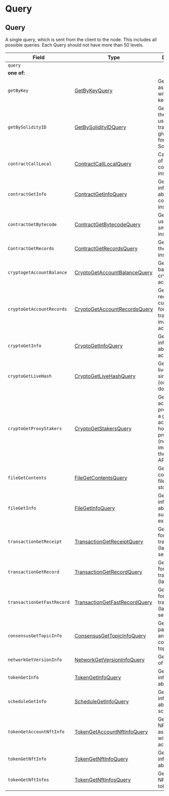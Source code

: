 # Query

## Query

A single query, which is sent from the client to the node. This includes all possible queries. Each Query should not have more than 50 levels.

<table><thead><tr><th width="282">Field</th><th width="259.3333333333333">Type</th><th>Description</th></tr></thead><tbody><tr><td><code>query</code></td><td></td><td></td></tr><tr><td><strong>one of:</strong></td><td></td><td></td></tr><tr><td><code>getByKey</code></td><td><a href="getbykey.md">GetByKeyQuery</a></td><td>Get all entities associated with a given key</td></tr><tr><td><code>getBySolidityID</code></td><td><a href="getbysolidityid.md">GetBySolidityIDQuery</a></td><td>Get the IDs in the format used in transactions, given the format used in Solidity</td></tr><tr><td><code>contractCallLocal</code></td><td><a href="../smart-contracts/contractcalllocal.md">ContractCallLocalQuery</a></td><td>Call a function of a smart contract instance</td></tr><tr><td><code>contractGetInfo</code></td><td><a href="../smart-contracts/contractgetinfo.md">ContractGetInfoQuery</a></td><td>Get information about a smart contract instance</td></tr><tr><td><code>contractGetBytecode</code></td><td><a href="../smart-contracts/contractgetbytecode.md">ContractGetBytecodeQuery</a></td><td>Get bytecode used by a smart contract instance</td></tr><tr><td><code>ContractGetRecords</code></td><td><a href="../smart-contracts/contractgetrecords.md">ContractGetRecordsQuery</a></td><td>Get Records of the contract instance</td></tr><tr><td><code>cryptogetAccountBalance</code></td><td><a href="../cryptocurrency-accounts/cryptogetaccountbalance.md">CryptoGetAccountBalanceQuery</a></td><td>Get the current balance in a cryptocurrency account</td></tr><tr><td><code>cryptoGetAccountRecords</code></td><td><a href="../cryptocurrency-accounts/cryptogetaccountrecords.md">CryptoGetAccountRecordsQuery</a></td><td>Get all the records that currently exist for transactions involving an account</td></tr><tr><td><code>cryptoGetInfo</code></td><td><a href="../cryptocurrency-accounts/cryptogetinfo.md">CryptoGetInfoQuery</a></td><td>Get all information about an account</td></tr><tr><td><code>cryptoGetLiveHash</code></td><td><a href="../cryptocurrency-accounts/cryptogetinfo.md">CryptoGetLiveHashQuery</a></td><td>Get a single livehash from a single account (or null if it doesn't exist)</td></tr><tr><td><code>cryptoGetProxyStakers</code></td><td><a href="../cryptocurrency-accounts/cryptogetstakers.md">CryptoGetStakersQuery</a></td><td>Get all the accounts that proxy stake to a given account, and how much they proxy stake (not yet implemented in the current API)</td></tr><tr><td><code>fileGetContents</code></td><td><a href="../file-service/filegetcontents.md">FileGetContentsQuery</a></td><td>Get the contents of a file (the bytes stored in it)</td></tr><tr><td><code>fileGetInfo</code></td><td><a href="../file-service/filegetinfo.md">FileGetInfoQuery</a></td><td>Get information about a file, such as its expiration date</td></tr><tr><td><code>transactionGetReceipt</code></td><td><a href="transactiongetreceipt.md">TransactionGetReceiptQuery</a></td><td>Get a receipt for a transaction (lasts 180 seconds)</td></tr><tr><td><code>transactionGetRecord</code></td><td><a href="transactiongetrecord.md">TransactionGetRecordQuery</a></td><td>Get a record for a transaction (lasts 1 hour)</td></tr><tr><td><code>transactionGetFastRecord</code></td><td><a href="transactiongetfastrecord.md">TransactionGetFastRecordQuery</a></td><td>Get a record for a transaction (lasts 180 seconds)</td></tr><tr><td><code>consensusGetTopicInfo</code></td><td><a href="../consensus/consensusgettopicinfo.md">ConsensusGetTopicInfoQuery</a></td><td>Get the parameters of and state of a consensus topic.</td></tr><tr><td><code>networkGetVersionInfo</code></td><td><a href="networkgetversioninfo.md">NetworkGetVersionInfoQuery</a></td><td>Get the version of the network</td></tr><tr><td><code>tokenGetInfo</code></td><td><a href="../token-service/tokengetinfo.md#tokengetinfoquery">TokenGetInfoQuery</a></td><td>Get all information about a token</td></tr><tr><td><code>scheduleGetInfo</code></td><td><a href="../schedule-service/schedulegetinfo.md#schedulegetinfoquery">ScheduleGetInfoQuery</a></td><td>Get all information about a schedule entity</td></tr><tr><td><code>tokenGetAccountNftInfo</code></td><td><a href="../token-service/tokengetaccountnftinfo.md">TokenGetAccountNftInfoQuery</a></td><td>Get a list of NFTs associated with the account</td></tr><tr><td><code>tokenGetNftInfo</code></td><td><a href="../token-service/tokengetnftinfo.md#tokengetnftinfoquery">TokenGetNftInfoQuery</a></td><td>Get all information about a NFT</td></tr><tr><td><code>tokenGetNftInfos</code></td><td><a href="../token-service/tokengetnftinfo.md#tokengetnftinfoquery">TokenGetNftInfosQuery</a></td><td>Get a list of NFTs for the token</td></tr></tbody></table>
